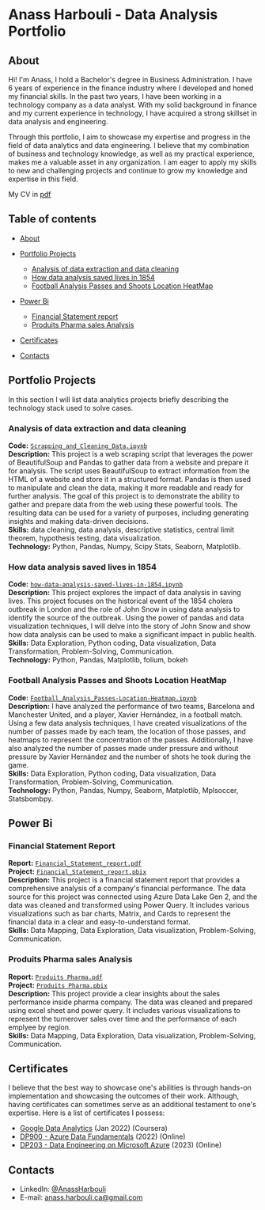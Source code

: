 # Anass Harbouli - Data Analysis Portfolio 

## About
Hi! I'm Anass, I hold a Bachelor's degree in Business Administration. I have 6 years of experience in the finance industry where I developed and honed my financial skills. In the past two years, I have been working in a technology company as a data analyst. With my solid background in finance and my current experience in technology, I have acquired a strong skillset in data analysis and engineering.

Through this portfolio, I aim to showcase my expertise and progress in the field of data analytics and data engineering. I believe that my combination of business and technology knowledge, as well as my practical experience, makes me a valuable asset in any organization. I am eager to apply my skills to new and challenging projects and continue to grow my knowledge and expertise in this field.


My CV in [pdf](https://github.com/HarbouliCA/AnassHarbouli_Portolio/blob/main/CV%20Anass%20Harbouli%20Francais%20-%20Anglais%20VF%20DQ.pdf) 


## Table of contents
- [About](#about)
- [Portfolio Projects](#portfolio-projects)
	+ [Analysis of data extraction and data cleaning](#Analysis-of-data-extraction-and-data-cleaning )
	+ [How data analysis saved lives in 1854](#How-data-analysis-saved-lives-in-1854)
	+ [Football Analysis Passes and Shoots Location HeatMap](#Football-Analysis-Passes-and-Shoots-Location-HeatMap)
	
- [Power Bi](#Power-Bi)
	+ [Financial Statement report](#Financial-Statement-report)
	+ [Produits Pharma sales Analysis](#Produits-Pharma-dashboard)
	

- [Certificates](#certificates)
- [Contacts](#contacts)

## Portfolio Projects
In this section I will list data analytics projects briefly describing the technology stack used to solve cases.

### Analysis of data extraction and data cleaning 
**Code:** [`Scrapping_and_Cleaning_Data.ipynb`](Scrapping_and_Cleaning_Data.ipynb)    
**Description:** This project is a web scraping script that leverages the power of BeautifulSoup and Pandas to gather data from a website and prepare it for analysis. The script uses BeautifulSoup to extract information from the HTML of a website and store it in a structured format. Pandas is then used to manipulate and clean the data, making it more readable and ready for further analysis. The goal of this project is to demonstrate the ability to gather and prepare data from the web using these powerful tools. The resulting data can be used for a variety of purposes, including generating insights and making data-driven decisions.  
**Skills:** data cleaning, data analysis, descriptive statistics, central limit theorem, hypothesis testing, data visualization.  
**Technology:** Python, Pandas, Numpy, Scipy Stats, Seaborn, Matplotlib.    

### How data analysis saved lives in 1854
**Code:** [`how-data-analysis-saved-lives-in-1854.ipynb`](how-data-analysis-saved-lives-in-1854.ipynb)    
**Description:** This project explores the impact of data analysis in saving lives. This project focuses on the historical event of the 1854 cholera outbreak in London and the role of John Snow in using data analysis to identify the source of the outbreak. Using the power of pandas and data visualization techniques, I will delve into the story of John Snow and show how data analysis can be used to make a significant impact in public health.  
**Skills:** Data Exploration, Python coding, Data visualization, Data Transformation, Problem-Solving, Communication.  
**Technology:** Python, Pandas, Matplotlib, folium, bokeh      

### Football Analysis Passes and Shoots Location HeatMap
**Code:** [`Football_Analysis_Passes-Location-Heatmap.ipynb`](Football_Analysis_Passes-Location-Heatmap.ipynb)    
**Description:** I have analyzed the performance of two teams, Barcelona and Manchester United, and a player, Xavier Hernández, in a football match. Using a few data analysis techniques, I have created visualizations of the number of passes made by each team, the location of those passes, and heatmaps to represent the concentration of the passes. Additionally, I have also analyzed the number of passes made under pressure and without pressure by Xavier Hernández and the number of shots he took during the game.  
**Skills:** Data Exploration, Python coding, Data visualization, Data Transformation, Problem-Solving, Communication.  
**Technology:** Python, Pandas, Numpy, Seaborn, Matplotlib, Mplsoccer, Statsbombpy.  



## Power Bi

### Financial Statement Report
**Report:** [`Financial_Statement_report.pdf`](https://github.com/HarbouliCA/Power_BI/blob/main/Financial_Statement_report/Financial_Statement_report.pdf) <br>
**Project:** [`Financial_Statement_report.pbix`](https://github.com/HarbouliCA/Power_BI/blob/main/Financial_Statement_report/Financial_Statement_report.pbix) <br>
**Description:** This project is a financial statement report that provides a comprehensive analysis of a company's financial performance. The data source for this project was connected using Azure Data Lake Gen 2, and the data was cleaned and transformed using Power Query. It includes various visualizations such as bar charts, Matrix, and Cards to represent the financial data in a clear and easy-to-understand format.<br>
**Skills:** Data Mapping, Data Exploration, Data visualization, Problem-Solving, Communication.  <br>

### Produits Pharma sales Analysis
**Report:** [`Produits Pharma.pdf`](https://github.com/HarbouliCA/Power_BI/blob/main/Produits%20Pharma%20sales%20Analysis/Produits%20Pharma.pdf) <br>
**Project:** [`Produits Pharma.pbix`](https://github.com/HarbouliCA/Power_BI/blob/main/Produits%20Pharma%20sales%20Analysis/Produits%20Pharma.pbix) <br>
**Description:** This project provide a clear insights about the sales performance inside pharma company. The data was cleaned and prepared using excel sheet and power query. It includes various visualizations to represent the turnerover sales over time and the performance of each emplyee by region.<br>
**Skills:** Data Mapping, Data Exploration, Data visualization, Problem-Solving, Communication.  <br>

## Certificates
I believe that the best way to showcase one's abilities is through hands-on implementation and showcasing the outcomes of their work. Although, having certificates can sometimes serve as an additional testament to one's expertise. Here is a list of certificates I possess:
- [Google Data Analytics]() (Jan 2022) (Coursera)
- [DP900 - Azure Data Fundamentals]() (2022) (Online)
- [DP203 - Data Engineering on Microsoft Azure]() (2023) (Online)

## Contacts
- LinkedIn: [@AnassHarbouli](https://www.linkedin.com/in/anass-harbouli-5b304810b)
- E-mail: anass.harbouli.ca@gmail.com
